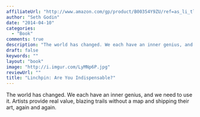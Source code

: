 ```yaml
---
affiliateUrl: "http://www.amazon.com/gp/product/B00354Y9ZU/ref=as_li_tl?ie=UTF8&camp=1789&creative=390957&creativeASIN=B00354Y9ZU&linkCode=as2&tag=jaktre-20&linkId=B54UG77FDRV54UKI"
author: "Seth Godin"
date: "2014-04-10"
categories:
  - "Book"
comments: true
description: "The world has changed. We each have an inner genius, and we need to use it. Artists provide real value, blazing trails without a map and shipping thei"
draft: false
keywords: ""
layout: "book"
image: "http://i.imgur.com/LyMNp6P.jpg"
reviewUrl: ""
title: "Linchpin: Are You Indispensable?"
---
```


The world has changed. We each have an inner genius, and we need to use it. Artists provide real value, blazing trails without a map and shipping their art, again and again.
